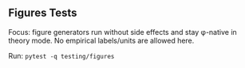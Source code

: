 ## Figures Tests

Focus: figure generators run without side effects and stay φ-native in theory mode. No empirical labels/units are allowed here.

Run: `pytest -q testing/figures`

